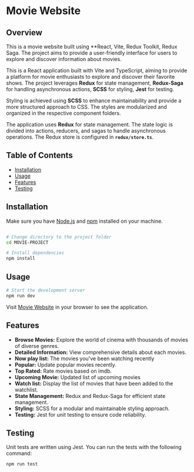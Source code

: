 # Movie Website

## **Overview**

This is a movie website built using \*\*React, Vite, Redux Toolkit, Redux Saga. The project aims to provide a user-friendly interface for users to explore and discover information about movies.

This is a React application built with Vite and TypeScript, aiming to provide a platform for movie enthusiasts to explore and discover their favorite shows. The project leverages **Redux** for state management, **Redux-Saga** for handling asynchronous actions, **SCSS** for styling, **Jest** for testing.

Styling is achieved using **SCSS** to enhance maintainability and provide a more structured approach to CSS. The styles are modularized and organized in the respective component folders.

The application uses **Redux** for state management. The state logic is divided into actions, reducers, and sagas to handle asynchronous operations. The Redux store is configured in **`redux/store.ts`**.

## **Table of Contents**

- [Installation](#installation)
- [Usage](#usage)
- [Features](#features)
- [Testing](#testing)

## **Installation**

Make sure you have [Node.js](https://nodejs.org/) and [npm](https://www.npmjs.com/) installed on your machine.

```bash

# Change directory to the project folder
cd MOVIE-PROJECT

# Install dependencies
npm install

```

## **Usage**

```bash
# Start the development server
npm run dev
```

Visit [Movie Website](http://localhost:5173) in your browser to see the application.

## **Features**

- **Browse Movies:** Explore the world of cinema with thousands of movies of diverse genres.
- **Detailed Information:** View comprehensive details about each movies.
- **Now play list:** The movies you've been watching recently
- **Popular:** Update popular movies recently.
- **Top Rated:** Rate movies based on imdb.
- **Upcoming Movie:** Updated list of upcoming movies
- **Watch list:** Display the list of movies that have been added to the watchlist.
- **State Management:** Redux and Redux-Saga for efficient state management.
- **Styling:** SCSS for a modular and maintainable styling approach.
- **Testing:** Jest for unit testing to ensure code reliability.

## **Testing**

Unit tests are written using Jest. You can run the tests with the following command:

```bash
npm run test
```
